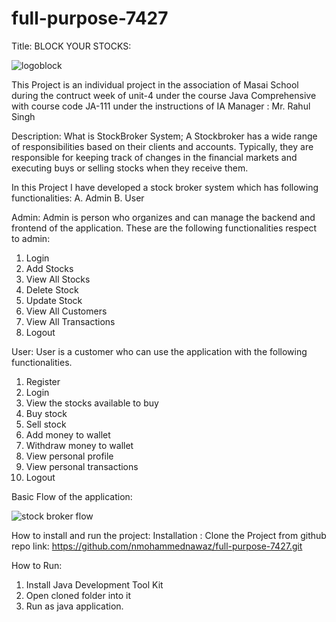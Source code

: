 # full-purpose-7427
 Title:
BLOCK YOUR STOCKS:

![logoblock](https://user-images.githubusercontent.com/99792738/229429004-f6e97362-7ec0-45bf-81e5-07e6c08ae2e6.png)


This Project is an individual project in the association of Masai School during the contruct week of unit-4 under the course Java Comprehensive with course code JA-111 under the instructions of IA Manager : Mr. Rahul Singh 

Description:
What is StockBroker System;
A Stockbroker has a wide range of responsibilities based on their clients and accounts. Typically, they are responsible for keeping track of changes in the financial markets and executing buys or selling stocks when they receive them.
 
 In this Project I have developed a stock broker system which has following functionalities:
 A. Admin
 B. User
 
 Admin: Admin is person who organizes and can manage the backend and frontend of the application.
 These are the following functionalities respect to admin:
 1. Login
 2. Add Stocks
 3. View All Stocks
 4. Delete Stock
 5. Update Stock
 6. View All Customers
 7. View All Transactions
 8. Logout

User: User is a customer who can use the application with the following functionalities.
1. Register
2. Login
3. View the stocks available to buy
4. Buy stock
5. Sell stock
6. Add money to wallet
7. Withdraw money to wallet
8. View personal profile
9. View personal transactions
10. Logout

Basic Flow of the application:

![stock broker flow](https://user-images.githubusercontent.com/99792738/229426132-fb8ccd2c-1e42-4e29-8945-e581d6faefb2.png)


How to install and run the project:
Installation :
Clone the Project from github repo link:
https://github.com/nmohammednawaz/full-purpose-7427.git

How to Run:
1. Install Java Development Tool Kit
2. Open cloned folder into it 
3. Run as java application.


 
